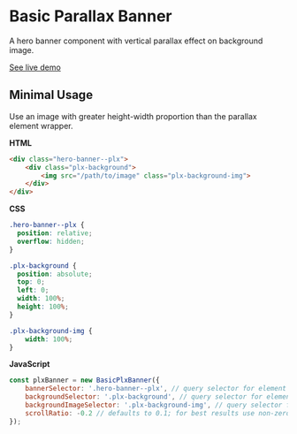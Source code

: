 # Basic Parallax Banner

A hero banner component with vertical parallax effect on background image.

[See live demo](http://ui.maurojflores.com/ui-components/basic-plx/basic-plx.html)

## Minimal Usage
Use an image with greater height-width proportion than the parallax element wrapper.

**HTML**
```html
<div class="hero-banner--plx">
    <div class="plx-background">
        <img src="/path/to/image" class="plx-background-img">
    </div>
</div>
```

**CSS**
```css
.hero-banner--plx {
  position: relative;
  overflow: hidden;
}

.plx-background {
  position: absolute;
  top: 0;
  left: 0;
  width: 100%;
  height: 100%;
}

.plx-background-img {
    width: 100%;
}
```

**JavaScript**
```javascript
const plxBanner = new BasicPlxBanner({
    bannerSelector: '.hero-banner--plx', // query selector for element wrapper
    backgroundSelector: '.plx-background', // query selector for element wrapping background img
    backgroundImageSelector: '.plx-background-img', // query selector for background img
    scrollRatio: -0.2 // defaults to 0.1; for best results use non-zero number between -0.25 and 0.25
});
```

